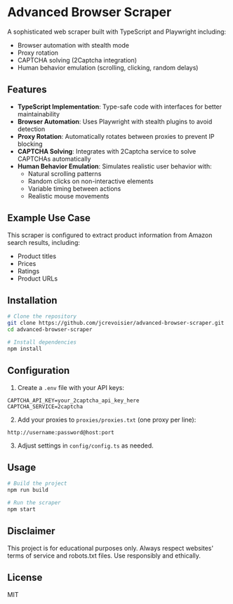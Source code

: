 # Advanced Browser Scraper

A sophisticated web scraper built with TypeScript and Playwright including:

- Browser automation with stealth mode
- Proxy rotation
- CAPTCHA solving (2Captcha integration)
- Human behavior emulation (scrolling, clicking, random delays)

## Features

- **TypeScript Implementation**: Type-safe code with interfaces for better maintainability
- **Browser Automation**: Uses Playwright with stealth plugins to avoid detection
- **Proxy Rotation**: Automatically rotates between proxies to prevent IP blocking
- **CAPTCHA Solving**: Integrates with 2Captcha service to solve CAPTCHAs automatically
- **Human Behavior Emulation**: Simulates realistic user behavior with:
  - Natural scrolling patterns
  - Random clicks on non-interactive elements
  - Variable timing between actions
  - Realistic mouse movements

## Example Use Case

This scraper is configured to extract product information from Amazon search results, including:
- Product titles
- Prices
- Ratings
- Product URLs

## Installation

```bash
# Clone the repository
git clone https://github.com/jcrevoisier/advanced-browser-scraper.git
cd advanced-browser-scraper

# Install dependencies
npm install
```

## Configuration

1. Create a `.env` file with your API keys:
```
CAPTCHA_API_KEY=your_2captcha_api_key_here
CAPTCHA_SERVICE=2captcha
```

2. Add your proxies to `proxies/proxies.txt` (one proxy per line):
```
http://username:password@host:port
```

3. Adjust settings in `config/config.ts` as needed.

## Usage

```bash
# Build the project
npm run build

# Run the scraper
npm start
```

## Disclaimer

This project is for educational purposes only. Always respect websites' terms of service and robots.txt files. Use responsibly and ethically.

## License

MIT
